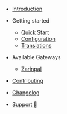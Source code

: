 * [Introduction](introduction.md)

* Getting started

  * [Quick Start](quickstart.md)
  * [Configuration](configuration.md)
  * [Translations](translations.md)
    
* Available Gateways

  * [Zarinpal](gateways/zarinpal.md)

* [Contributing](contributing.md)
* [Changelog](changelog.md)
* [Support 💜](support.md)

